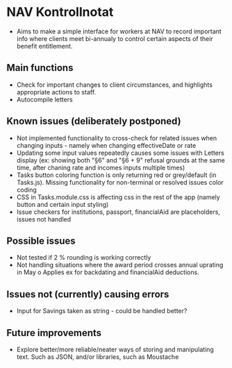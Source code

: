# NAV Kontrollnotat

- Aims to make a simple interface for workers at NAV to record important info where clients meet bi-annualy to control certain aspects of their benefit entitlement.

## Main functions

- Check for important changes to client circumstances, and highlights appropriate actions to staff.
- Autocompile letters

## Known issues (deliberately postponed)

- Not implemented functionality to cross-check for related issues when changing inputs - namely when changing effectiveDate or rate
- Updating some input values repeatedly causes some issues with Letters display (ex: showing both "§6" and "§6 + 9" refusal grounds at the same time, after chaning rate and incomes inputs multiple times)
- Tasks button coloring function is only returning red or grey/default (in Tasks.js). Missing functionality for
  non-terminal or resolved issues color coding
- CSS in Tasks.module.css is affecting css in the rest of the app (namely button and certain input styling)
- Issue checkers for institutions, passport, financialAid are placeholders, issues not handled

## Possible issues

- Not tested if 2 % rounding is working correctly
- Not handling situations where the award period crosses annual uprating in May
  o Applies ex for backdating and financialAid deductions.

## Issues not (currently) causing errors

- Input for Savings taken as string - could be handled better?

## Future improvements

- Explore better/more reliable/neater ways of storing and manipulating text. Such as JSON, and/or libraries, such as Moustache
